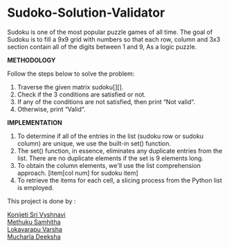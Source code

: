 # Sudoko-Solution-Validator

Sudoku is one of the most popular puzzle games of all time. The goal of Sudoku is to fill a 9x9 grid with numbers so that each row, column and 3x3 section contain all of the digits between 1 and 9, As a logic puzzle. 

**METHODOLOGY**

Follow the steps below to solve the problem:
1.  Traverse the given matrix sudoku[][].
2.  Check if the 3 conditions are satisfied or  not.
3.  If any of the conditions are not satisfied, then print “Not valid“.
4.  Otherwise, print “Valid“.


**IMPLEMENTATION**

1. To determine if all of the entries in the list (sudoku row or sudoku column) are unique,  we use the built-in set() function.
2. The set() function, in essence, eliminates any duplicate   entries from the list. There are no duplicate elements if the set is 9 elements long.
3. To obtain the column elements, we'll use the list comprehension approach.
   [item[col num] for sudoku item]
4. To retrieve the items for each cell, a slicing process from the Python list is employed.


This project is done by :

[Konijeti Sri Vyshnavi](https://github.com/srivyshnavikonijeti)<br/>
[Methuku Samhitha](https://github.com/METHUKUSAMHITHA)<br/>
[Lokavarapu Varsha](https://github.com/varsha743)<br/>
[Mucharla Deeksha](https://github.com/DeekshaMucharla)
